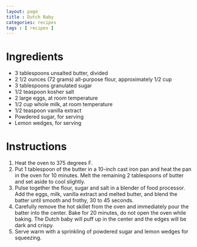 ```yaml
---
layout: page
title : Dutch Baby
categories: recipes
tags : [ recipes ]
---
```


# Ingredients

* 3 tablespoons unsalted butter, divided
* 2 1/2 ounces (72 grams) all-purpose flour, approximately 1/2 cup
* 3 tablespoons granulated sugar
* 1/2 teaspoon kosher salt
* 2 large eggs, at room temperature
* 1/2 cup whole milk, at room temperature
* 1/2 teaspoon vanilla extract
* Powdered sugar, for serving
* Lemon wedges, for serving

# Instructions

1. Heat the oven to 375 degrees F.
2. Put 1 tablespoon of the butter in a 10-inch cast iron pan and heat the pan in the oven for 10 minutes. Melt the remaining 2 tablespoons of butter and set aside to cool slightly.
3. Pulse together the flour, sugar and salt in a blender of food processor. Add the eggs, milk, vanilla extract and melted butter, and blend the batter until smooth and frothy, 30 to 45 seconds.
4. Carefully remove the hot skillet from the oven and immediately pour the batter into the center. Bake for 20 minutes, do not open the oven while baking. The Dutch baby will puff up in the center and the edges will be dark and crispy.
5. Serve warm with a sprinkling of powdered sugar and lemon wedges for squeezing.